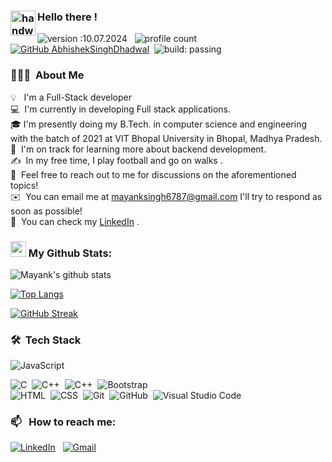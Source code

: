 


### <img alt="handwavegif" src="https://user-images.githubusercontent.com/39513876/112366216-8cfe7400-8cfe-11eb-8116-7d3dbae20e97.gif" width='40' align="left"/> Hello there !
![version :10.07.2024](https://img.shields.io/badge/version-10.07.2024-informational) &nbsp;
![profile count](https://komarev.com/ghpvc/?username=Mayank6787&color=red)&nbsp;
[![GitHub AbhishekSinghDhadwal](https://img.shields.io/github/followers/AbhishekSinghDhadwal?label=follow&style=social)](https://github.com/Mayank6787)&nbsp;
![build: passing](https://img.shields.io/badge/build-passing-success)
### 👨🏻‍💻 &nbsp;About Me

💡 &nbsp; I'm a Full-Stack developer  \
💻 &nbsp;I'm currently in developing Full stack applications.\
🎓&nbsp;I'm presently doing my B.Tech. in computer science and engineering with the batch of 2021 at VIT Bhopal University in Bhopal, Madhya Pradesh.\
🌱 &nbsp;I'm on track for learning more about backend development.\
✍️ &nbsp;In my free time, I play football and go on walks .\
💬 &nbsp;Feel free to reach out to me for discussions on the aforementioned topics!\
✉️ &nbsp;You can email me at mayanksingh6787@gmail.com I'll try to respond as soon as possible!\
📄 &nbsp;You can check my [LinkedIn](https://www.linkedin.com/in/mayank-singh6787/) .

### <img src='https://media1.giphy.com/media/du3J3cXyzhj75IOgvA/giphy.gif?cid=ecf05e47x2g034i9pzwtzzsd3xgg2w9nr94t4tflbbgo3008&rid=giphy.gif' width='25' /> My Github Stats:
![Mayank's github stats](https://github-readme-stats.vercel.app/api?username=Mayank6787&show_icons=true&title_color=ffc857&icon_color=8ac926&text_color=daf7dc&bg_color=151515&hide=issues&count_private=true&include_all_commits=true)

[![Top Langs](https://github-readme-stats.vercel.app/api/top-langs/?username=Mayank6787&layout=donut-vertical&theme=dark)](https://github.com/anuraghazra/github-readme-stats)

[![GitHub Streak](https://github-readme-streak-stats.herokuapp.com/?user=Mayank6787&theme=dark)](https://git.io/streak-stats)


### 🛠 &nbsp;Tech Stack


![JavaScript](https://img.shields.io/badge/-JavaScript-05122A?style=flat&logo=javascript)&nbsp;

![C](https://img.shields.io/badge/-C-05122A?style=flat&logo=C&logoColor=A8B9CC)&nbsp;
![C++](https://img.shields.io/badge/-C++-05122A?style=flat&logo=C%2B%2B&logoColor=00599C)&nbsp;
![C++](https://img.shields.io/badge/-Docker-05122A?style=flat&logo=C%2B%2B&logoColor=00599C)&nbsp;
![Bootstrap](https://img.shields.io/badge/-Bootstrap-05122A?style=flat&logo=bootstrap&logoColor=563D7C)\
![HTML](https://img.shields.io/badge/-HTML-05122A?style=flat&logo=HTML5)&nbsp;
![CSS](https://img.shields.io/badge/-CSS-05122A?style=flat&logo=CSS3&logoColor=1572B6)&nbsp;
![Git](https://img.shields.io/badge/-Git-05122A?style=flat&logo=git)&nbsp;
![GitHub](https://img.shields.io/badge/-GitHub-05122A?style=flat&logo=github)&nbsp;
![Visual Studio Code](https://img.shields.io/badge/-Visual%20Studio%20Code-05122A?style=flat&logo=visual-studio-code&logoColor=007ACC)&nbsp;


### 📫 &nbsp; How to reach me:


<a href="[https://www.linkedin.com/in/mayank-singh-a1b974275/"><img alt="LinkedIn" src="https://img.shields.io/badge/linkedin%20-%230077B5.svg?&style=flat&logo=linkedin&logoColor=white"/></a> &nbsp;
<a href="mailto:mayanksingh6787@gmail.com"><img alt="Gmail" src="https://img.shields.io/badge/Gmail-D14836?style=flat&logo=gmail&logoColor=white" /></a> &nbsp;



